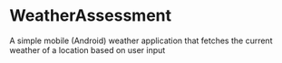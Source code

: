 # WeatherAssessment
A simple mobile (Android) weather application that fetches the current weather of a location based on user input
